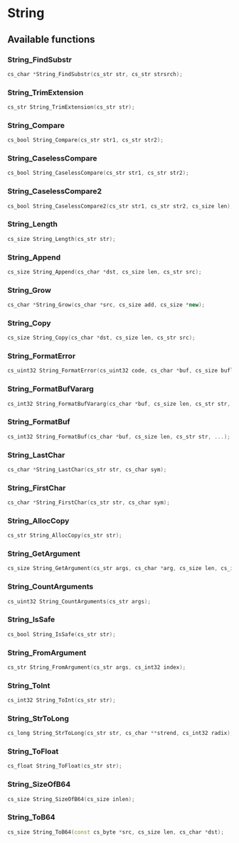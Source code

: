 # String

## Available functions

### String_FindSubstr

```c++
cs_char *String_FindSubstr(cs_str str, cs_str strsrch);
```

### String_TrimExtension

```c++
cs_str String_TrimExtension(cs_str str);
```

### String_Compare

```c++
cs_bool String_Compare(cs_str str1, cs_str str2);
```

### String_CaselessCompare

```c++
cs_bool String_CaselessCompare(cs_str str1, cs_str str2);
```

### String_CaselessCompare2

```c++
cs_bool String_CaselessCompare2(cs_str str1, cs_str str2, cs_size len);
```

### String_Length

```c++
cs_size String_Length(cs_str str);
```

### String_Append

```c++
cs_size String_Append(cs_char *dst, cs_size len, cs_str src);
```

### String_Grow

```c++
cs_char *String_Grow(cs_char *src, cs_size add, cs_size *new);
```

### String_Copy

```c++
cs_size String_Copy(cs_char *dst, cs_size len, cs_str src);
```

### String_FormatError

```c++
cs_uint32 String_FormatError(cs_uint32 code, cs_char *buf, cs_size buflen, va_list *args);
```

### String_FormatBufVararg

```c++
cs_int32 String_FormatBufVararg(cs_char *buf, cs_size len, cs_str str, va_list *args);
```

### String_FormatBuf

```c++
cs_int32 String_FormatBuf(cs_char *buf, cs_size len, cs_str str, ...);
```

### String_LastChar

```c++
cs_char *String_LastChar(cs_str str, cs_char sym);
```

### String_FirstChar

```c++
cs_char *String_FirstChar(cs_str str, cs_char sym);
```

### String_AllocCopy

```c++
cs_str String_AllocCopy(cs_str str);
```

### String_GetArgument

```c++
cs_size String_GetArgument(cs_str args, cs_char *arg, cs_size len, cs_int32 index);
```

### String_CountArguments

```c++
cs_uint32 String_CountArguments(cs_str args);
```

### String_IsSafe

```c++
cs_bool String_IsSafe(cs_str str);
```

### String_FromArgument

```c++
cs_str String_FromArgument(cs_str args, cs_int32 index);
```

### String_ToInt

```c++
cs_int32 String_ToInt(cs_str str);
```

### String_StrToLong

```c++
cs_long String_StrToLong(cs_str str, cs_char **strend, cs_int32 radix);
```

### String_ToFloat

```c++
cs_float String_ToFloat(cs_str str);
```

### String_SizeOfB64

```c++
cs_size String_SizeOfB64(cs_size inlen);
```

### String_ToB64

```c++
cs_size String_ToB64(const cs_byte *src, cs_size len, cs_char *dst);
```

